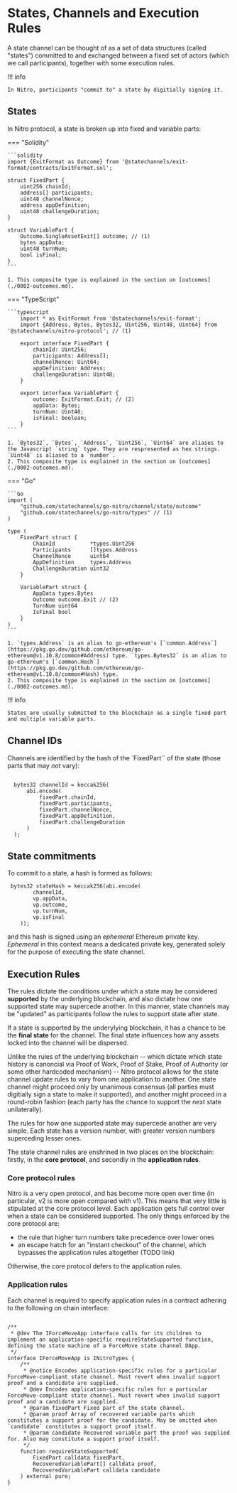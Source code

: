 # States, Channels and Execution Rules

A state channel can be thought of as a set of data structures (called "states") committed to and exchanged between a fixed set of actors (which we call participants), together with some execution rules.

!!! info

    In Nitro, participants "commit to" a state by digitially signing it.

## States

In Nitro protocol, a state is broken up into fixed and variable parts:

=== "Solidity"

    ```solidity
    import {ExitFormat as Outcome} from '@statechannels/exit-format/contracts/ExitFormat.sol';

    struct FixedPart {
        uint256 chainId;
        address[] participants;
        uint48 channelNonce;
        address appDefinition;
        uint48 challengeDuration;
    }

    struct VariablePart {
        Outcome.SingleAssetExit[] outcome; // (1)
        bytes appData;
        uint48 turnNum;
        bool isFinal;
    }
    ```

    1. This composite type is explained in the section on [outcomes](./0002-outcomes.md).

=== "TypeScript"

    ```typescript
        import * as ExitFormat from '@statechannels/exit-format';
        import {Address, Bytes, Bytes32, Uint256, Uint48, Uint64} from '@statechannels/nitro-protocol'; // (1)

        export interface FixedPart {
            chainId: Uint256;
            participants: Address[];
            channelNonce: Uint64;
            appDefinition: Address;
            challengeDuration: Uint48;
        }

        export interface VariablePart {
            outcome: ExitFormat.Exit; // (2)
            appData: Bytes;
            turnNum: Uint48;
            isFinal: boolean;
        }
    ```

    1. `Bytes32`, `Bytes`, `Address`, `Uint256`, `Uint64` are aliases to the Javascript `string` type. They are respresented as hex strings. `Uint48` is aliased to a `number`.
    2. This composite type is explained in the section on [outcomes](./0002-outcomes.md).

=== "Go"

    ```Go
    import (
        "github.com/statechannels/go-nitro/channel/state/outcome"
        "github.com/statechannels/go-nitro/types" // (1)
    )

    type (
        FixedPart struct {
            ChainId           *types.Uint256
            Participants      []types.Address
            ChannelNonce      uint64
            AppDefinition     types.Address
            ChallengeDuration uint32
        }

        VariablePart struct {
            AppData types.Bytes
            Outcome outcome.Exit // (2)
            TurnNum uint64
            IsFinal bool
        }
    )
    ```

    1. `types.Address` is an alias to go-ethereum's [`common.Address`](https://pkg.go.dev/github.com/ethereum/go-ethereum@v1.10.8/common#Address) type. `types.Bytes32` is an alias to go-ethereum's [`common.Hash`](https://pkg.go.dev/github.com/ethereum/go-ethereum@v1.10.8/common#Hash) type.
    2. This composite type is explained in the section on [outcomes](./0002-outcomes.md).

!!! info

    States are usually submitted to the blockchain as a single fixed part and multiple variable parts.

## Channel IDs

Channels are identified by the hash of the `FixedPart`` of the state (those parts that may _not_ vary):

```solidity

  bytes32 channelId = keccak256(
      abi.encode(
          fixedPart.chainId,
          fixedPart.participants,
          fixedPart.channelNonce,
          fixedPart.appDefinition,
          fixedPart.challengeDuration
      )
  );

```

## State commitments

To commit to a state, a hash is formed as follows:

```solidity
 bytes32 stateHash = keccak256(abi.encode(
        channelId,
        vp.appData,
        vp.outcome,
        vp.turnNum,
        vp.isFinal
    ));
```

and this hash is signed using an _ephemeral_ Ethereum private key. _Ephemeral_ in this context means a dedicated private key, generated solely for the purpose of executing the state channel.

## Execution Rules

The rules dictate the conditions under which a state may be considered **supported** by the underlying blockchain, and also dictate how one supported state may supercede another. In this manner, state channels may be "updated" as participants follow the rules to support state after state.

If a state is supported by the underylying blockchain, it has a chance to be the **final state** for the channel. The final state influences how any assets locked into the channel will be dispersed.

Unlike the rules of the underlying blockchain -- which dictate which state history is canoncial via Proof of Work, Proof of Stake, Proof of Authority (or some other hardcoded mechanism) -- Nitro protocol allows for the state channel update rules to vary from one application to another. One state channel might proceed only by unanimous consensus (all parties must digitially sign a state to make it supported), and another might proceed in a round-robin fashion (each party has the chance to support the next state unilaterally).

The rules for how one supported state may supercede another are very simple. Each state has a version number, with greater version numbers superceding lesser ones.

The state channel rules are enshrined in two places on the blockchain: firstly, in the **core protocol**, and secondly in the **application rules**.

### Core protocol rules

Nitro is a very open protocol, and has become more open over time (in particular, v2 is more open compared with v1). This means that very little is stipulated at the core protocol level. Each application gets full control over when a state can be considered supported. The only things enforced by the core protocol are:

- the rule that higher turn numbers take precedence over lower ones
- an escape hatch for an "instant checkout" of the channel, which bypasses the application rules altogether (TODO link)

Otherwise, the core protocol defers to the application rules.

### Application rules

Each channel is required to specify application rules in a contract adhering to the following on chain interface:

```solidity

/**
 * @dev The IForceMoveApp interface calls for its children to implement an application-specific requireStateSupported function, defining the state machine of a ForceMove state channel DApp.
 */
interface IForceMoveApp is INitroTypes {
    /**
     * @notice Encodes application-specific rules for a particular ForceMove-compliant state channel. Must revert when invalid support proof and a candidate are supplied.
     * @dev Encodes application-specific rules for a particular ForceMove-compliant state channel. Must revert when invalid support proof and a candidate are supplied.
     * @param fixedPart Fixed part of the state channel.
     * @param proof Array of recovered variable parts which constitutes a support proof for the candidate. May be omitted when `candidate` constitutes a support proof itself.
     * @param candidate Recovered variable part the proof was supplied for. Also may constitute a support proof itself.
     */
    function requireStateSupported(
        FixedPart calldata fixedPart,
        RecoveredVariablePart[] calldata proof,
        RecoveredVariablePart calldata candidate
    ) external pure;
}

```
